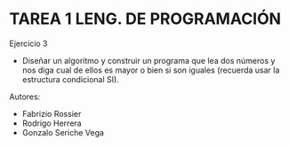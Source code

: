 # TAREA 1 LENG. DE PROGRAMACIÓN
Ejercicio 3

*  Diseñar un algoritmo y construir un programa que lea dos números y nos diga cual de ellos es mayor o bien si son iguales (recuerda usar la estructura condicional SI).

Autores: 
* Fabrizio Rossier 
* Rodrigo Herrera
* Gonzalo Seriche Vega
